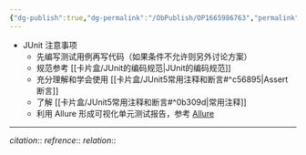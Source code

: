 ```yaml
---
{"dg-publish":true,"dg-permalink":"/ObPublish/OP1665986763","permalink":"/ObPublish/OP1665986763/","dgHomeLink":true,"dgPassFrontmatter":false,"dgShowBacklinks":false,"dgShowLocalGraph":false,"dgShowInlineTitle":false}
---
```



 - JUnit 注意事项
	- 先编写测试用例再写代码（如果条件不允许则另外讨论方案）
	- 规范参考 [[卡片盒/JUnit的编码规范|JUnit的编码规范]]
	- 充分理解和学会使用 [[卡片盒/JUnit5常用注释和断言#^c56895|Assert 断言]]
	- 了解 [[卡片盒/JUnit5常用注释和断言#^0b309d|常用注释]]
	- 利用 Allure 形成可视化单元测试报告，参考 [Allure](https://qualitysphere.gitee.io/ext/allure/#52-junit-5)










---
*citation*:: 
*refrence*:: 
*relation*:: 